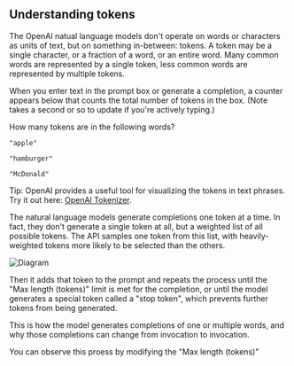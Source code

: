 ## Understanding tokens

The OpenAI natual language models don't operate on words or characters as units of text, but on something in-between: tokens. A token may be a single character, or a fraction of a word, or an entire word. Many common words are represented by a single token, less common words are represented by multiple tokens.

When you enter text in the prompt box or generate a completion, a counter appears below that counts the total number of tokens in the box. (Note takes a second or so to update if you're actively typing.)

How many tokens are in the following words?

    "apple"

    "hamburger"

    "McDonald"

Tip: OpenAI provides a useful tool for visualizing the tokens in text phrases. Try it out here: [OpenAI Tokenizer](https://platform.openai.com/tokenizer).

The natural language models generate completions one token at a time. In fact, they don't generate a single token at all, but a weighted list of all possible tokens. The API samples one token from this list, with heavily-weighted tokens more likely to be selected than the others. 

![Diagram](https://bea.stollnitz.com/images/how-gpt-works/1-ntokens.png)

Then it adds that token to the prompt and repeats the process until the "Max length (tokens)" limit is met for the completion, or until the model generates a special token called a "stop token", which prevents further tokens from being generated.

This is how the model generates completions of one or multiple words, and why those completions can change from invocation to invocation.

You can observe this proess by modifying the "Max length (tokens)" 